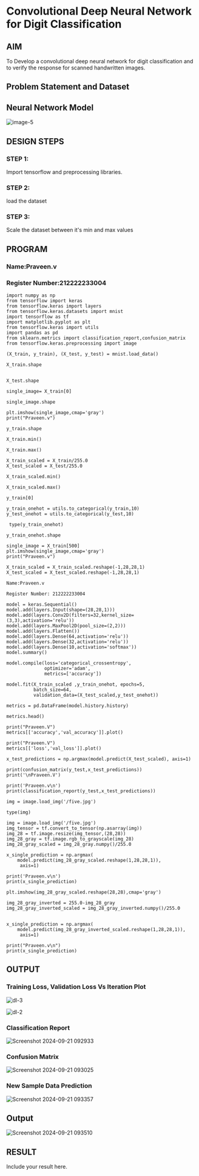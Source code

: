 # Convolutional Deep Neural Network for Digit Classification

## AIM

To Develop a convolutional deep neural network for digit classification and to verify the response for scanned handwritten images.

## Problem Statement and Dataset

## Neural Network Model
![image-5](https://github.com/user-attachments/assets/fd4e9f39-3fab-4951-85fd-fccf0a3d22e7)


## DESIGN STEPS

### STEP 1:
Import tensorflow and preprocessing libraries.
### STEP 2:
load the dataset
### STEP 3:
Scale the dataset between it's min and max values
## PROGRAM

### Name:Praveen.v
### Register Number:212222233004
```
import numpy as np
from tensorflow import keras
from tensorflow.keras import layers
from tensorflow.keras.datasets import mnist
import tensorflow as tf
import matplotlib.pyplot as plt
from tensorflow.keras import utils
import pandas as pd
from sklearn.metrics import classification_report,confusion_matrix
from tensorflow.keras.preprocessing import image

(X_train, y_train), (X_test, y_test) = mnist.load_data()

X_train.shape


X_test.shape

single_image= X_train[0]

single_image.shape

plt.imshow(single_image,cmap='gray')
print("Praveen.v")

y_train.shape

X_train.min()

X_train.max()

X_train_scaled = X_train/255.0
X_test_scaled = X_test/255.0

X_train_scaled.min()

X_train_scaled.max()

y_train[0]

y_train_onehot = utils.to_categorical(y_train,10)
y_test_onehot = utils.to_categorical(y_test,10)

 type(y_train_onehot)

y_train_onehot.shape

single_image = X_train[500]
plt.imshow(single_image,cmap='gray')
print("Praveen.v")

X_train_scaled = X_train_scaled.reshape(-1,28,28,1)
X_test_scaled = X_test_scaled.reshape(-1,28,28,1)

Name:Praveen.v

Register Number: 212222233004

model = keras.Sequential()
model.add(layers.Input(shape=(28,28,1)))
model.add(layers.Conv2D(filters=32,kernel_size=(3,3),activation='relu'))
model.add(layers.MaxPool2D(pool_size=(2,2)))
model.add(layers.Flatten())
model.add(layers.Dense(64,activation='relu'))
model.add(layers.Dense(32,activation='relu'))
model.add(layers.Dense(10,activation='softmax'))
model.summary()

model.compile(loss='categorical_crossentropy',
              optimizer='adam',
              metrics=['accuracy'])

model.fit(X_train_scaled ,y_train_onehot, epochs=5,
          batch_size=64,
          validation_data=(X_test_scaled,y_test_onehot))

metrics = pd.DataFrame(model.history.history)

metrics.head()

print("Praveen.V")
metrics[['accuracy','val_accuracy']].plot()

print("Praveen.V")
metrics[['loss','val_loss']].plot()

x_test_predictions = np.argmax(model.predict(X_test_scaled), axis=1)

print(confusion_matrix(y_test,x_test_predictions))
print('\nPraveen.V')

print('Praveen.v\n')
print(classification_report(y_test,x_test_predictions))

img = image.load_img('/five.jpg')

type(img)

img = image.load_img('/five.jpg')
img_tensor = tf.convert_to_tensor(np.asarray(img))
img_28 = tf.image.resize(img_tensor,(28,28))
img_28_gray = tf.image.rgb_to_grayscale(img_28)
img_28_gray_scaled = img_28_gray.numpy()/255.0

x_single_prediction = np.argmax(
    model.predict(img_28_gray_scaled.reshape(1,28,28,1)),
     axis=1)

print('Praveen.v\n')
print(x_single_prediction)

plt.imshow(img_28_gray_scaled.reshape(28,28),cmap='gray')

img_28_gray_inverted = 255.0-img_28_gray
img_28_gray_inverted_scaled = img_28_gray_inverted.numpy()/255.0


x_single_prediction = np.argmax(
    model.predict(img_28_gray_inverted_scaled.reshape(1,28,28,1)),
     axis=1)

print("Praveen.v\n")
print(x_single_prediction)
```


## OUTPUT

### Training Loss, Validation Loss Vs Iteration Plot
![dl-3](https://github.com/user-attachments/assets/5e8d4023-4f14-4355-8ae2-b71da893ad6f)

![dl-2](https://github.com/user-attachments/assets/35dee749-556c-4002-bac7-a35d7d89d6f1)
### Classification Report
![Screenshot 2024-09-21 092933](https://github.com/user-attachments/assets/6496cd92-3eba-4dce-b721-bb12b6f41161)

### Confusion Matrix
![Screenshot 2024-09-21 093025](https://github.com/user-attachments/assets/ed25cb2b-f2a1-4d43-b498-961b97c1b3e1)

### New Sample Data Prediction
![Screenshot 2024-09-21 093357](https://github.com/user-attachments/assets/fe8a4d98-2a6c-4cd2-89b8-a5310602a87b)

## Output
![Screenshot 2024-09-21 093510](https://github.com/user-attachments/assets/f57d0d36-71a5-4285-a81e-113e7141156e)

## RESULT
Include your result here.
